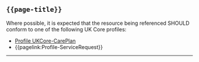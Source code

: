 ## <code>{{page-title}}</code>

Where possible, it is expected that the resource being referenced SHOULD conform to one of the following UK Core profiles:
- [Profile UKCore-CarePlan](https://simplifier.net/hl7fhirukcorer4/ukcorecareplan)
- {{pagelink:Profile-ServiceRequest}}


---
